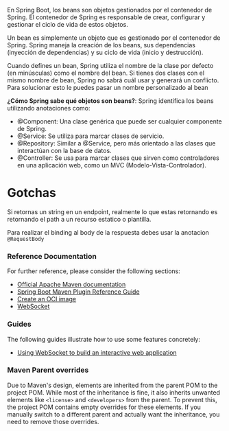 En Spring Boot, los beans son objetos gestionados por el contenedor de Spring.
El contenedor de Spring es responsable de crear, configurar y gestionar el ciclo de vida de
estos objetos.

Un bean es simplemente un objeto que es gestionado por el contenedor de Spring.
Spring maneja la creación de los beans, sus dependencias (inyección de dependencias) y su ciclo
de vida (inicio y destrucción).

Cuando defines un bean, Spring utiliza el nombre de la clase por defecto (en minúsculas) como
el nombre del bean.
Si tienes dos clases con el mismo nombre de bean, Spring no sabrá cuál usar y generará un
conflicto.
Para solucionar esto le puedes pasar un nombre personalizado al bean

**¿Cómo Spring sabe qué objetos son beans?**:
Spring identifica los beans utilizando anotaciones como:
- @Component:
  Una clase genérica que puede ser cualquier componente de Spring.
- @Service:
  Se utiliza para marcar clases de servicio.
- @Repository:
  Similar a @Service, pero más orientado a las clases que interactúan con la base de datos.
- @Controller:
  Se usa para marcar clases que sirven como controladores en una aplicación web, como un MVC
  (Modelo-Vista-Controlador).

# Gotchas

Si retornas un string en un endpoint, realmente lo que estas retornando es retornando el path a
un recurso estatico o plantilla.

Para realizar el binding al body de la respuesta debes usar la anotacion `@RequestBody`

### Reference Documentation
For further reference, please consider the following sections:

* [Official Apache Maven documentation](https://maven.apache.org/guides/index.html)
* [Spring Boot Maven Plugin Reference Guide](https://docs.spring.io/spring-boot/3.4.1/maven-plugin)
* [Create an OCI image](https://docs.spring.io/spring-boot/3.4.1/maven-plugin/build-image.html)
* [WebSocket](https://docs.spring.io/spring-boot/3.4.1/reference/messaging/websockets.html)

### Guides
The following guides illustrate how to use some features concretely:

* [Using WebSocket to build an interactive web application](https://spring.io/guides/gs/messaging-stomp-websocket/)

### Maven Parent overrides

Due to Maven's design, elements are inherited from the parent POM to the project POM.
While most of the inheritance is fine, it also inherits unwanted elements like `<license>` and
`<developers>` from the parent.
To prevent this, the project POM contains empty overrides for these elements.
If you manually switch to a different parent and actually want the inheritance, you need to
remove those overrides.
